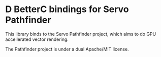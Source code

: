 # D BetterC bindings for Servo Pathfinder

This library binds to the Servo Pathfinder project, which aims to do GPU accellerated vector rendering.

The Pathfinder project is under a dual Apache/MIT license.